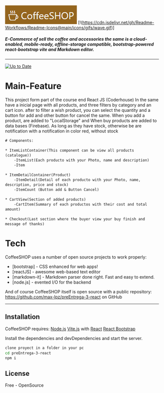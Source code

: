 ![CoffeeSHOP](image.png)
[!(https://cdn.jsdelivr.net/gh/Readme-Workflows/Readme-Icons@main/icons/gifs/wave.gif)]
##### _E-Commerce of sell the coffee and accessories_ the same is a cloud-enabled, mobile-ready, offline-storage compatible, bootstrap-powered react-bootstrap vite and Markdown editor.

---
[![Up to Date](https://github.com/ikatyang/emoji-cheat-sheet/workflows/Up%20to%20Date/badge.svg)](https://app.travis-ci.com/github/max-lpz/preEntrega-3-react)

# Main-Feature
This project form part of the course end React JS (Coderhouse)
In the same have a inicial page with all products,
and three filters by category and an cart icon.
after to filter a wish product, you can select the quantity and a button for add and other button for cancel the same.
When you add a product, are added to "LocalStorage" and When buy products are added to data bases (Firebase).
As long as they have stock, otherwise be are notification with a notification in color red, without stock

    # Components:
    
    * ItemListContainer(This component can be view all products (catalogue))
        -ItemList(Each producto with your Photo, name and description)
        -Item
        
    * ItemDetailContainer(Product)
        -ItemDetail(Detail of each producto with your Photo, name, description, price and stock)
        -ItemCount (Button add & Button Cancel)
        
    * CartView(Section of added products)
        -CartItem(Summary of each productos with their cost and total amount)
        
    * Checkout(Last section where the buyer view your buy finish and message of thanks)

# Tech
CoffeeSHOP uses a number of open source projects to work properly:
- [bootstrap] - CSS enhanced for web apps!
- [reactJS] - awesome web-based text editor
- [markdown-it] - Markdown parser done right. Fast and easy to extend.
- [node.js] - evented I/O for the backend

And of course CoffeeSHOP itself is open source with a public repository: https://github.com/max-lpz/preEntrega-3-react on GitHub

---
## Installation

CoffeeSHOP requires:
    [Node.js](https://nodejs.org/)
    [Vite.js](https://vitejs.dev/) with [React](https://vitejs.dev/)
    [React Bootstrap](https://react-bootstrap.netlify.app/)

Install the dependencies and devDependencies and start the server.

```sh
clone proyect in a folder in your pc
cd preEntrega-3-react
npm i
```

## License
Free - OpenSource

